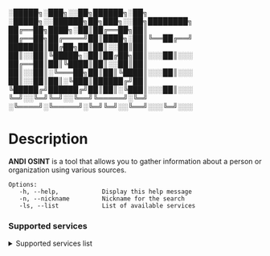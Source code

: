 
░█████╗░███╗░░██╗██████╗░██╗  ░█████╗░░██████╗██╗███╗░░██╗████████╗
██╔══██╗████╗░██║██╔══██╗██║  ██╔══██╗██╔════╝██║████╗░██║╚══██╔══╝
███████║██╔██╗██║██║░░██║██║  ██║░░██║╚█████╗░██║██╔██╗██║░░░██║░░░
██╔══██║██║╚████║██║░░██║██║  ██║░░██║░╚═══██╗██║██║╚████║░░░██║░░░
██║░░██║██║░╚███║██████╔╝██║  ╚█████╔╝██████╔╝██║██║░╚███║░░░██║░░░
╚═╝░░╚═╝╚═╝░░╚══╝╚═════╝░╚═╝  ░╚════╝░╚═════╝░╚═╝╚═╝░░╚══╝░░░╚═╝░░░

# Description

__ANDI OSINT__ is a tool that allows you to gather information about a person or organization using various sources.

```
Options:
   -h, --help,            Display this help message
   -n, --nickname         Nickname for the search
   -ls, --list            List of available services
```

### Supported services

<details>
  <summary>Supported services list</summary>

1. github.com
2. vk.com
3. akniga.org
4. pikabu.ru
5. pinterest
6. music.yandex.ru
7. youtube.com
8. pornhub.com
9. tiktok.com
10. paypal.com
11. patreon.com
12. soundcloud.com
13. about.me
14. wikipedia.org
15. jimdofree.com
16. tumblr.com

</details>
